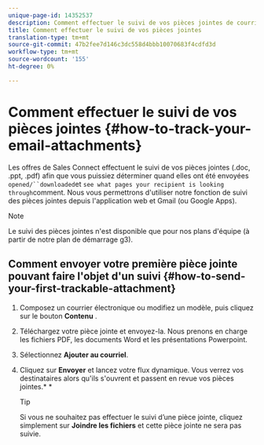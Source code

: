 ```yaml
---
unique-page-id: 14352537
description: Comment effectuer le suivi de vos pièces jointes de courrier électronique - Documents marketing - Documentation du produit
title: Comment effectuer le suivi de vos pièces jointes
translation-type: tm+mt
source-git-commit: 47b2fee7d146c3dc558d4bbb10070683f4cdfd3d
workflow-type: tm+mt
source-wordcount: '155'
ht-degree: 0%

---
```



# Comment effectuer le suivi de vos pièces jointes {#how-to-track-your-email-attachments}

Les offres de Sales Connect effectuent le suivi de vos pièces jointes (.doc, .ppt, .pdf) afin que vous puissiez déterminer quand elles ont été envoyées `opened/``downloaded`et `see what pages your recipient is looking through`comment. Nous vous permettrons d&#39;utiliser notre fonction de suivi des pièces jointes depuis l&#39;application [](http://toutapp.com/login) web et Gmail (ou Google Apps).

>[!NOTE]
>
>Le suivi des pièces jointes n&#39;est disponible que pour nos plans d&#39;équipe (à partir de notre plan de démarrage g3).

## Comment envoyer votre première pièce jointe pouvant faire l&#39;objet d&#39;un suivi {#how-to-send-your-first-trackable-attachment}

1. Composez un courrier électronique ou modifiez un modèle, puis cliquez sur le bouton **Contenu** .
1. Téléchargez votre pièce jointe et envoyez-la. Nous prenons en charge les fichiers PDF, les documents Word et les présentations Powerpoint.
1. Sélectionnez **Ajouter au courriel**.
1. Cliquez sur **Envoyer** et lancez votre flux dynamique. Vous verrez vos destinataires alors qu&#39;ils s&#39;ouvrent et passent en revue vos pièces jointes.* *

   >[!TIP]
   >
   >Si vous ne souhaitez pas effectuer le suivi d’une pièce jointe, cliquez simplement sur **Joindre les fichiers** et cette pièce jointe ne sera pas suivie.

